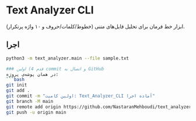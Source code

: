 # Text Analyzer CLI

ابزار خط فرمان برای تحلیل فایل‌های متنی (خطوط/کلمات/حروف و ۱۰ واژه پرتکرار).

## اجرا
```bash
python3 -m text_analyzer.main --file sample.txt

### قدم 4) اولین commit و اتصال به GitHub
در همان پوشه‌ی پروژه:
```bash
git init
git add .
git commit -m "اولین کامیت: Text_Analyzer_CLI آماده اجرا"
git branch -M main
git remote add origin https://github.com/NastaranMehboudi/text_analyzer_cli.git
git push -u origin main
